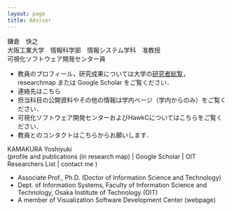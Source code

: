 ```yaml
---
layout: page
title: Advisor
---
```


鎌倉　快之  
大阪工業大学　情報科学部　情報システム学科　准教授  
可視化ソフトウェア開発センター員  
  
- 教員のプロフィール，研究成果については大学の[研究者総覧](http://research-db.oit.ac.jp/html/100000950_ja.html)， researchmap または Google Scholar をご覧ください．
- 連絡先はこちら
- 担当科目の公開資料やその他の情報は学内ページ（学内からのみ）をご覧ください．
- 可視化ソフトウェア開発センターおよびHawkCについてはこちらをご覧ください．
- 教員とのコンタクトはこちらからお願いします．

KAMAKURA Yoshiyuki  
(profile and publications (in research map) | Google Scholar | OIT Researchers List | contact me ) 
  
- Associate Prof., Ph.D. (Doctor of Information Science and Technology)
- Dept. of Information Systems, Faculty of Information Science and Technology, Osaka Institute of Technology (OIT)
- A member of Visualization Software Development Center (webpage)
